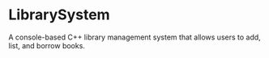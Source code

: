 # LibrarySystem
A console-based C++ library management system that allows users to add, list, and borrow books.
